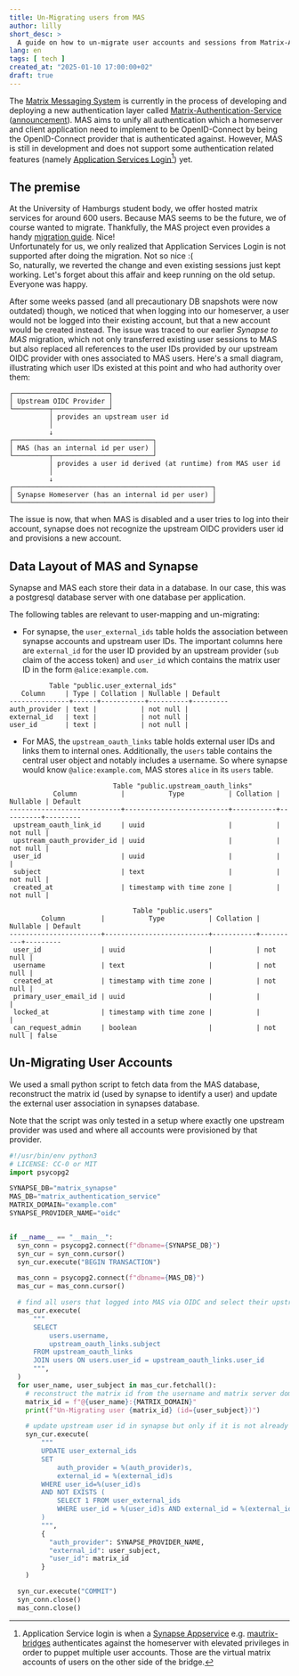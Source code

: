 ```yaml
---
title: Un-Migrating users from MAS
author: lilly
short_desc: >
  A guide on how to un-migrate user accounts and sessions from Matrix-Authentication-Service
lang: en
tags: [ tech ]
created_at: "2025-01-10 17:00:00+02"
draft: true
---
```


The [Matrix Messaging System](https://matrix.org/) is currently in the process of developing and deploying a new authentication layer called [Matrix-Authentication-Service](https://github.com/element-hq/matrix-authentication-service) ([announcement](https://matrix.org/blog/2023/09/matrix-2-0/#native-open-id-connect)).
MAS aims to unify all authentication which a homeserver and client application need to implement to be OpenID-Connect by being the OpenID-Connect provider that is authenticated against.
However, MAS is still in development and does not support some authentication related features (namely [Application Services Login](https://element-hq.github.io/matrix-authentication-service/as-login.html)[^1]) yet.

## The premise

At the University of Hamburgs student body, we offer hosted matrix services for around 600 users.
Because MAS seems to be the future, we of course wanted to migrate.
Thankfully, the MAS project even provides a handy [migration guide](https://element-hq.github.io/matrix-authentication-service/setup/migration.html). Nice!<br>
Unfortunately for us, we only realized that Application Services Login is not supported after doing the migration. Not so nice :(<br>
So, naturally, we reverted the change and even existing sessions just kept working. Let's forget about this affair and keep running on the old setup. Everyone was happy.

After some weeks passed (and all precautionary DB snapshots were now outdated) though, we noticed that when logging into our homeserver, a user would not be logged into their existing account, but that a new account would be created instead.
The issue was traced to our earlier *Synapse to MAS* migration, which not only transferred existing user sessions to MAS but also replaced all references to the user IDs provided by our upstream OIDC provider with ones associated to MAS users.
Here's a small diagram, illustrating which user IDs existed at this point and who had authority over them:

```text
┌────────────────────────┐
│ Upstream OIDC Provider │
└─────────┬──────────────┘
          │ provides an upstream user id
          │
          ↓
┌───────────────────────────────────┐
│ MAS (has an internal id per user) │
└─────────┬─────────────────────────┘
          │ provides a user id derived (at runtime) from MAS user id
          │
          ↓
┌──────────────────────────────────────────────────┐
│ Synapse Homeserver (has an internal id per user) │
└──────────────────────────────────────────────────┘
```

The issue is now, that when MAS is disabled and a user tries to log into their account, synapse does not recognize the upstream OIDC providers user id and provisions a new account.

## Data Layout of MAS and Synapse

Synapse and MAS each store their data in a database.
In our case, this was a postgresql database server with one database per application.

The following tables are relevant to user-mapping and un-migrating:

- For synapse, the `user_external_ids` table holds the association between synapse accounts and upstream user IDs.
  The important columns here are `external_id` for the user ID provided by an upstream provider (`sub` claim of the access token) and `user_id` which contains the matrix user ID in the form `@alice:example.com`.

```text
          Table "public.user_external_ids"
   Column     | Type | Collation | Nullable | Default
---------------+------+-----------+----------+---------
auth_provider | text |           | not null |
external_id   | text |           | not null |
user_id       | text |           | not null |
```

- For MAS, the `upstream_oauth_links` table holds external user IDs and links them to internal ones.
  Additionally, the `users` table contains the central user object and notably includes a username.
  So where synapse would know `@alice:example.com`, MAS stores `alice` in its `users` table.

```text
                          Table "public.upstream_oauth_links"
           Column           |           Type           | Collation | Nullable | Default
----------------------------+--------------------------+-----------+----------+---------
 upstream_oauth_link_id     | uuid                     |           | not null |
 upstream_oauth_provider_id | uuid                     |           | not null |
 user_id                    | uuid                     |           |          |
 subject                    | text                     |           | not null |
 created_at                 | timestamp with time zone |           | not null |
```

```text
                               Table "public.users"
        Column         |           Type           | Collation | Nullable | Default
-----------------------+--------------------------+-----------+----------+---------
 user_id               | uuid                     |           | not null |
 username              | text                     |           | not null |
 created_at            | timestamp with time zone |           | not null |
 primary_user_email_id | uuid                     |           |          |
 locked_at             | timestamp with time zone |           |          |
 can_request_admin     | boolean                  |           | not null | false
```


## Un-Migrating User Accounts

We used a small python script to fetch data from the MAS database, reconstruct the matrix id (used by synapse to identify a user) and update the external user association in synapses database.

Note that the script was only tested in a setup where exactly one upstream provider was used and where all accounts were provisioned by that provider.

```python
#!/usr/bin/env python3
# LICENSE: CC-0 or MIT
import psycopg2

SYNAPSE_DB="matrix_synapse"
MAS_DB="matrix_authentication_service"
MATRIX_DOMAIN="example.com"
SYNAPSE_PROVIDER_NAME="oidc"


if __name__ == "__main__":
  syn_conn = psycopg2.connect(f"dbname={SYNAPSE_DB}")
  syn_cur = syn_conn.cursor()
  syn_cur.execute("BEGIN TRANSACTION")

  mas_conn = psycopg2.connect(f"dbname={MAS_DB}")
  mas_cur = mas_conn.cursor()

  # find all users that logged into MAS via OIDC and select their upstream id as well as username
  mas_cur.execute(
      """
      SELECT
          users.username,
          upstream_oauth_links.subject
      FROM upstream_oauth_links
      JOIN users ON users.user_id = upstream_oauth_links.user_id
      """,
  )
  for user_name, user_subject in mas_cur.fetchall():
    # reconstruct the matrix id from the username and matrix server domain
    matrix_id = f"@{user_name}:{MATRIX_DOMAIN}"
    print(f"Un-Migrating user {matrix_id} (id={user_subject})")

    # update upstream user id in synapse but only if it is not already correct
    syn_cur.execute(
        """
        UPDATE user_external_ids
        SET
            auth_provider = %(auth_provider)s,
            external_id = %(external_id)s
        WHERE user_id=%(user_id)s
        AND NOT EXISTS (
            SELECT 1 FROM user_external_ids
            WHERE user_id = %(user_id)s AND external_id = %(external_id)s
        )
        """,
        {
          "auth_provider": SYNAPSE_PROVIDER_NAME,
          "external_id": user_subject,
          "user_id": matrix_id
        }
    )

  syn_cur.execute("COMMIT")
  syn_conn.close()
  mas_conn.close()
```


[^1]: Application Service login is when a [Synapse Appservice](https://element-hq.github.io/synapse/latest/application_services.html) e.g. [mautrix-bridges](https://docs.mau.fi/bridges/general/registering-appservices.html) authenticates against the homeserver with elevated privileges in order to puppet multiple user accounts. Those are the virtual matrix accounts of users on the other side of the bridge.
